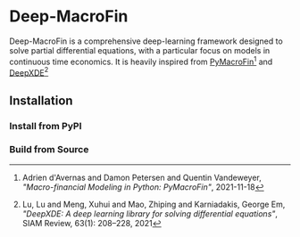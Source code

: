 # Deep-MacroFin

Deep-MacroFin is a comprehensive deep-learning framework designed to solve partial differential equations, with a particular focus on models in continuous time economics. 
It is heavily inspired from <a href="https://adriendavernas.com/pymacrofin/index.html" target="_blank">PyMacroFin</a>[^1] and <a href="https://github.com/lululxvi/deepxde/tree/master" target="_blank">DeepXDE</a>[^2] 

## Installation

### Install from PyPI

### Build from Source


[^1]: Adrien d'Avernas and Damon Petersen and Quentin Vandeweyer, *"Macro-financial Modeling in Python: PyMacroFin"*, 2021-11-18  
[^2]: Lu, Lu and Meng, Xuhui and Mao, Zhiping and Karniadakis, George Em, *"DeepXDE: A deep learning library for solving differential equations"*, SIAM Review, 63(1): 208–228, 2021